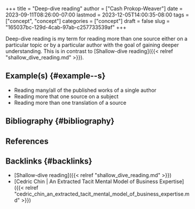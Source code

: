 +++
title = "Deep-dive reading"
author = ["Cash Prokop-Weaver"]
date = 2023-09-11T08:26:00-07:00
lastmod = 2023-12-05T14:00:35-08:00
tags = ["concept", "concept"]
categories = ["concept"]
draft = false
slug = "165037bc-129d-4cab-97ab-c257733539af"
+++

Deep-dive reading is my term for reading more than one source either on a particular topic or by a particular author with the goal of gaining deeper understanding. This is in contrast to [Shallow-dive reading]({{< relref "shallow_dive_reading.md" >}}).


## Example(s) {#example--s}

-   Reading many/all of the published works of a single author
-   Reading more that one source on a subject
-   Reading more than one translation of a source


## Bibliography {#bibliography}

## References

<style>.csl-entry{text-indent: -1.5em; margin-left: 1.5em;}</style><div class="csl-bib-body">
</div>


## Backlinks {#backlinks}

-   [Shallow-dive reading]({{< relref "shallow_dive_reading.md" >}})
-   [Cedric Chin | An Extracted Tacit Mental Model of Business Expertise]({{< relref "cedric_chin_an_extracted_tacit_mental_model_of_business_expertise.md" >}})
